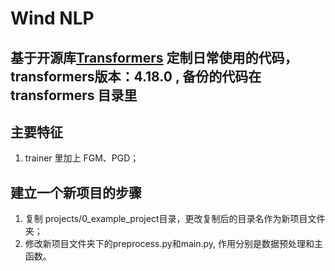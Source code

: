 # Wind NLP
## 基于开源库[Transformers](https://github.com/huggingface/transformers) 定制日常使用的代码，transformers版本：4.18.0 , 备份的代码在 transformers 目录里

## 主要特征
1. trainer 里加上 FGM、PGD；



## 建立一个新项目的步骤
1. 复制 projects/0_example_project目录，更改复制后的目录名作为新项目文件夹；
2. 修改新项目文件夹下的preprocess.py和main.py, 作用分别是数据预处理和主函数。